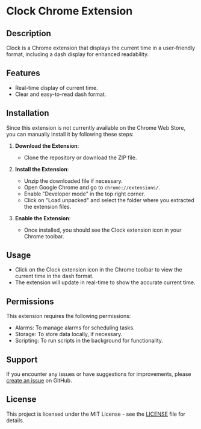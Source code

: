 # Clock Chrome Extension

## Description

Clock is a Chrome extension that displays the current time in a user-friendly format, including a dash display for enhanced readability.

## Features

- Real-time display of current time.
- Clear and easy-to-read dash format.

## Installation

Since this extension is not currently available on the Chrome Web Store, you can manually install it by following these steps:

1. **Download the Extension**:

   - Clone the repository or download the ZIP file.

2. **Install the Extension**:

   - Unzip the downloaded file if necessary.
   - Open Google Chrome and go to `chrome://extensions/`.
   - Enable "Developer mode" in the top right corner.
   - Click on "Load unpacked" and select the folder where you extracted the extension files.

3. **Enable the Extension**:
   - Once installed, you should see the Clock extension icon in your Chrome toolbar.

## Usage

- Click on the Clock extension icon in the Chrome toolbar to view the current time in the dash format.
- The extension will update in real-time to show the accurate current time.

## Permissions

This extension requires the following permissions:

- Alarms: To manage alarms for scheduling tasks.
- Storage: To store data locally, if necessary.
- Scripting: To run scripts in the background for functionality.

## Support

If you encounter any issues or have suggestions for improvements, please [create an issue](https://github.com/RahulPorel/DashClock/issues) on GitHub.

## License

This project is licensed under the MIT License - see the [LICENSE](LICENSE) file for details.

